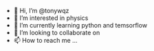 - 👋 Hi, I’m @tonywqz
- 👀 I’m interested in physics
- 🌱 I’m currently learning python and temsorflow
- 💞️ I’m looking to collaborate on 
- 📫 How to reach me ...

<!---
tonywqz/tonywqz is a ✨ special ✨ repository because its `README.md` (this file) appears on your GitHub profile.
You can click the Preview link to take a look at your changes.
--->
